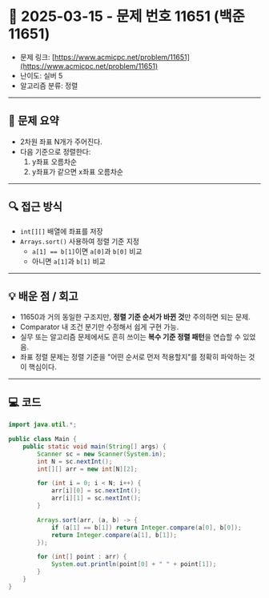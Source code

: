 # 📅 2025-03-15 - 문제 번호 11651 (백준 11651)

<!-- 문제 링크 -->
- 문제 링크: [https://www.acmicpc.net/problem/11651](https://www.acmicpc.net/problem/11651)
- 난이도: 실버 5
- 알고리즘 분류: 정렬

---

## 📌 문제 요약
- 2차원 좌표 N개가 주어진다.
- 다음 기준으로 정렬한다:
    1. y좌표 오름차순
    2. y좌표가 같으면 x좌표 오름차순

---

## 🔍 접근 방식
- `int[][]` 배열에 좌표를 저장
- `Arrays.sort()` 사용하여 정렬 기준 지정
    - `a[1] == b[1]`이면 `a[0]`과 `b[0]` 비교
    - 아니면 `a[1]`과 `b[1]` 비교

---

## 💡 배운 점 / 회고
- 11650과 거의 동일한 구조지만, **정렬 기준 순서가 바뀐 것**만 주의하면 되는 문제.
- Comparator 내 조건 분기만 수정해서 쉽게 구현 가능.
- 실무 또는 알고리즘 문제에서도 흔히 쓰이는 **복수 기준 정렬 패턴**을 연습할 수 있었음.
- 좌표 정렬 문제는 정렬 기준을 "어떤 순서로 먼저 적용할지"를 정확히 파악하는 것이 핵심이다.

---

## 💻 코드
```java
import java.util.*;

public class Main {
    public static void main(String[] args) {
        Scanner sc = new Scanner(System.in);
        int N = sc.nextInt();
        int[][] arr = new int[N][2];

        for (int i = 0; i < N; i++) {
            arr[i][0] = sc.nextInt();
            arr[i][1] = sc.nextInt();
        }

        Arrays.sort(arr, (a, b) -> {
            if (a[1] == b[1]) return Integer.compare(a[0], b[0]);
            return Integer.compare(a[1], b[1]);
        });

        for (int[] point : arr) {
            System.out.println(point[0] + " " + point[1]);
        }
    }
}